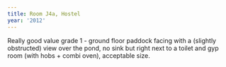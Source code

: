 ```yaml
---
title: Room J4a, Hostel
year: '2012'
---
```


Really good value grade 1 - ground floor paddock facing with a (slightly obstructed) view over the pond, no sink but right next to a toilet and gyp room (with hobs + combi oven), acceptable size.
